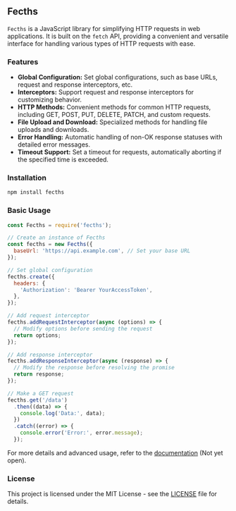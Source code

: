 ## Fecths

`Fecths` is a JavaScript library for simplifying HTTP requests in web applications. It is built on the `fetch` API, providing a convenient and versatile interface for handling various types of HTTP requests with ease.

### Features

- **Global Configuration:** Set global configurations, such as base URLs, request and response interceptors, etc.
- **Interceptors:** Support request and response interceptors for customizing behavior.
- **HTTP Methods:** Convenient methods for common HTTP requests, including GET, POST, PUT, DELETE, PATCH, and custom requests.
- **File Upload and Download:** Specialized methods for handling file uploads and downloads.
- **Error Handling:** Automatic handling of non-OK response statuses with detailed error messages.
- **Timeout Support:** Set a timeout for requests, automatically aborting if the specified time is exceeded.

### Installation

```bash
npm install fecths
```

### Basic Usage

```javascript
const Fecths = require('fecths');

// Create an instance of Fecths
const fecths = new Fecths({
  baseUrl: 'https://api.example.com', // Set your base URL
});

// Set global configuration
fecths.create({
  headers: {
    'Authorization': 'Bearer YourAccessToken',
  },
});

// Add request interceptor
fecths.addRequestInterceptor(async (options) => {
  // Modify options before sending the request
  return options;
});

// Add response interceptor
fecths.addResponseInterceptor(async (response) => {
  // Modify the response before resolving the promise
  return response;
});

// Make a GET request
fecths.get('/data')
  .then((data) => {
    console.log('Data:', data);
  })
  .catch((error) => {
    console.error('Error:', error.message);
  });
```

For more details and advanced usage, refer to the [documentation](#) (Not yet open).

### License

This project is licensed under the MIT License - see the [LICENSE](LICENSE.txt) file for details.

